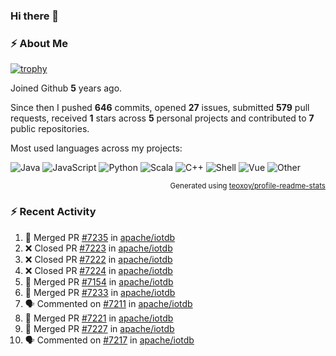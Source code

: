 ### Hi there 👋

### :zap: About Me

[![trophy](https://github-profile-trophy.vercel.app/?username=HTHou&theme=onedark)](https://github.com/ryo-ma/github-profile-trophy)
   
Joined Github **5** years ago.

Since then I pushed **646** commits, opened **27** issues, submitted **579** pull requests, received **1** stars across **5** personal projects and contributed to **7** public repositories.

Most used languages across my projects:

![Java](https://img.shields.io/static/v1?style=flat-square&label=%E2%A0%80&color=555&labelColor=%23b07219&message=Java%EF%B8%B194.4%25)
![JavaScript](https://img.shields.io/static/v1?style=flat-square&label=%E2%A0%80&color=555&labelColor=%23f1e05a&message=JavaScript%EF%B8%B11.4%25)
![Python](https://img.shields.io/static/v1?style=flat-square&label=%E2%A0%80&color=555&labelColor=%233572A5&message=Python%EF%B8%B10.7%25)
![Scala](https://img.shields.io/static/v1?style=flat-square&label=%E2%A0%80&color=555&labelColor=%23c22d40&message=Scala%EF%B8%B10.6%25)
![C++](https://img.shields.io/static/v1?style=flat-square&label=%E2%A0%80&color=555&labelColor=%23f34b7d&message=C%2B%2B%EF%B8%B10.6%25)
![Shell](https://img.shields.io/static/v1?style=flat-square&label=%E2%A0%80&color=555&labelColor=%2389e051&message=Shell%EF%B8%B10.4%25)
![Vue](https://img.shields.io/static/v1?style=flat-square&label=%E2%A0%80&color=555&labelColor=%2341b883&message=Vue%EF%B8%B10.3%25)
![Other](https://img.shields.io/static/v1?style=flat-square&label=%E2%A0%80&color=555&labelColor=%23ededed&message=Other%EF%B8%B11.2%25)

<p align="right"><sub>Generated using <a href="https://github.com/marketplace/actions/profile-readme-stats">teoxoy/profile-readme-stats</a></sub></p>


<!--![](https://github.com/HTHou/HTHou/blob/output/github-contribution-grid-snake.svg)-->

<!--![Haonan Hou's github stats](https://github-readme-stats.vercel.app/api?username=HTHou&count_private=true&show_icons=true&theme=onedark)-->

<!--![Haonan Hou's wakatime stats](https://github-readme-stats.vercel.app/api/wakatime?username=HTHou&layout=compact&theme=onedark)-->

<!--![Top Langs](https://github-readme-stats.vercel.app/api/top-langs/?username=HTHou&theme=onedark&layout=compact)-->

### :zap: Recent Activity
<!--START_SECTION:activity-->
1. 🎉 Merged PR [#7235](https://github.com/apache/iotdb/pull/7235) in [apache/iotdb](https://github.com/apache/iotdb)
2. ❌ Closed PR [#7223](https://github.com/apache/iotdb/pull/7223) in [apache/iotdb](https://github.com/apache/iotdb)
3. ❌ Closed PR [#7222](https://github.com/apache/iotdb/pull/7222) in [apache/iotdb](https://github.com/apache/iotdb)
4. ❌ Closed PR [#7224](https://github.com/apache/iotdb/pull/7224) in [apache/iotdb](https://github.com/apache/iotdb)
5. 🎉 Merged PR [#7154](https://github.com/apache/iotdb/pull/7154) in [apache/iotdb](https://github.com/apache/iotdb)
6. 🎉 Merged PR [#7233](https://github.com/apache/iotdb/pull/7233) in [apache/iotdb](https://github.com/apache/iotdb)
7. 🗣 Commented on [#7211](https://github.com/apache/iotdb/issues/7211) in [apache/iotdb](https://github.com/apache/iotdb)
8. 🎉 Merged PR [#7221](https://github.com/apache/iotdb/pull/7221) in [apache/iotdb](https://github.com/apache/iotdb)
9. 🎉 Merged PR [#7227](https://github.com/apache/iotdb/pull/7227) in [apache/iotdb](https://github.com/apache/iotdb)
10. 🗣 Commented on [#7217](https://github.com/apache/iotdb/issues/7217) in [apache/iotdb](https://github.com/apache/iotdb)
<!--END_SECTION:activity-->

<!--
**HTHou/HTHou** is a ✨ _special_ ✨ repository because its `README.md` (this file) appears on your GitHub profile.

Here are some ideas to get you started:

- 🔭 I’m currently working on ...
- 🌱 I’m currently learning ...
- 👯 I’m looking to collaborate on ...
- 🤔 I’m looking for help with ...
- 💬 Ask me about ...
- 📫 How to reach me: ...
- 😄 Pronouns: ...
- ⚡ Fun fact: ...
-->
